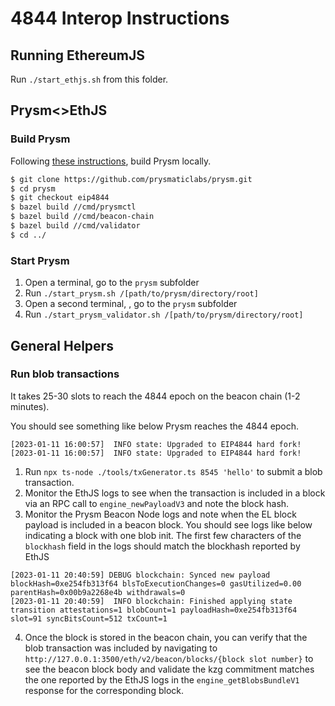 # 4844 Interop Instructions

## Running EthereumJS

Run `./start_ethjs.sh` from this folder.

## Prysm<>EthJS

### Build Prysm

Following [these instructions](https://hackmd.io/q1SLCaubTIWw_1zsEjW_Vg?view), build Prysm locally.
```sh
$ git clone https://github.com/prysmaticlabs/prysm.git
$ cd prysm
$ git checkout eip4844
$ bazel build //cmd/prysmctl
$ bazel build //cmd/beacon-chain
$ bazel build //cmd/validator
$ cd ../
```

### Start Prysm

1. Open a terminal, go to the `prysm` subfolder
2. Run `./start_prysm.sh /[path/to/prysm/directory/root]` 
3. Open a second terminal, , go to the `prysm` subfolder
4. Run `./start_prysm_validator.sh /[path/to/prysm/directory/root]`

## General Helpers

### Run blob transactions

It takes 25-30 slots to reach the 4844 epoch on the beacon chain (1-2 minutes).

You should see something like below Prysm reaches the 4844 epoch.
```
[2023-01-11 16:00:57]  INFO state: Upgraded to EIP4844 hard fork!
[2023-01-11 16:00:57]  INFO state: Upgraded to EIP4844 hard fork!
```

1. Run `npx ts-node ./tools/txGenerator.ts 8545 'hello'` to submit a blob transaction.  
2. Monitor the EthJS logs to see when the transaction is included in a block via an RPC call to `engine_newPayloadV3` and note the block hash.  
3. Monitor the Prysm Beacon Node logs and note when the EL block payload is included in a beacon block.  You should see logs like below indicating a block with one blob init.  The first few characters of the `blockhash` field in the logs should match the blockhash reported by EthJS
```
[2023-01-11 20:40:59] DEBUG blockchain: Synced new payload blockHash=0xe254fb313f64 blsToExecutionChanges=0 gasUtilized=0.00 parentHash=0x00b9a2268e4b withdrawals=0
[2023-01-11 20:40:59]  INFO blockchain: Finished applying state transition attestations=1 blobCount=1 payloadHash=0xe254fb313f64 slot=91 syncBitsCount=512 txCount=1
```
4. Once the block is stored in the beacon chain, you can verify that the blob transaction was included by navigating to `http://127.0.0.1:3500/eth/v2/beacon/blocks/{block slot number}` to see the beacon block body and validate the kzg commitment matches the one reported by the EthJS logs in the `engine_getBlobsBundleV1` response for the corresponding block.  
